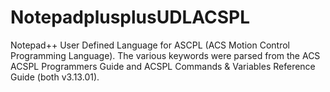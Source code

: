 # NotepadplusplusUDLACSPL
Notepad++ User Defined Language for ASCPL (ACS Motion Control Programming Language).  The various keywords were parsed from the ACS ACSPL Programmers Guide and ACSPL Commands & Variables Reference Guide (both v3.13.01).
